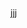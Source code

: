 <!DOCTYPE html>
<html>
<head>
    <meta charset="UTF-8" />
    <title>title</title>
</head>
<body>
   jjj 
</body>
</html>